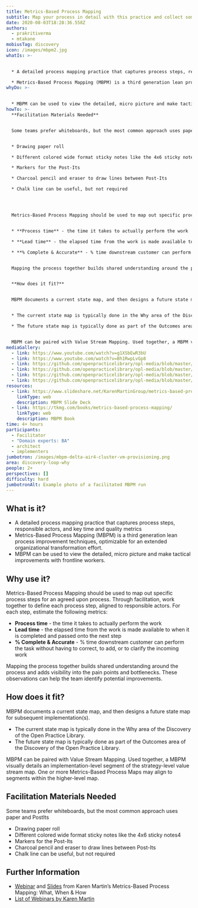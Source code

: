 ```yaml
---
title: Metrics-Based Process Mapping
subtitle: Map your process in detail with this practice and collect some key metrics
date: 2020-08-03T18:28:36.558Z
authors:
  - prakritiverma
  - mtakane
mobiusTag: discovery
icon: /images/mbpm2.jpg
whatIs: >-
  

  * A detailed process mapping practice that captures process steps, responsible actors, and key time and quality metrics

  * Metrics-Based Process Mapping (MBPM) is a third generation lean process improvement techniques, optimizable for an extended organizational transformation effort.
whyDo: >-
  

  * MBPM can be used to view the detailed, micro picture and make tactical improvements with frontline workers
howTo: >-
  **Facilitation Materials Needed**


  Some teams prefer whiteboards, but the most common approach uses paper and PostIts


  * Drawing paper roll

  * Different colored wide format sticky notes like the 4x6 sticky notes4

  * Markers for the Post-Its

  * Charcoal pencil and eraser to draw lines between Post-Its

  * Chalk line can be useful, but not required




  Metrics-Based Process Mapping should be used to map out specific process steps for an agreed upon process. Through facilitation, work together to define each process step, aligned to responsible actors. For each step, estimate the following metrics:


  * **Process time** - the time it takes to actually perform the work

  * **Lead time** - the elapsed time from the work is made available to when it is completed and passed onto the next step

  * **% Complete & Accurate** - % time downstream customer can perform the task without having to correct, to add, or to clarify the incoming work


  Mapping the process together builds shared understanding around the process and adds visibility into the pain points and bottlenecks. These observations can help the team identify potential improvements.


  **How does it fit?**


  MBPM documents a current state map, and then designs a future state map for subsequent implementation(s).


  * The current state map is typically done in the Why area of the Discovery of the Open Practice Library.

  * The future state map is typically done as part of the Outcomes area of the Discovery of the Open Practice Library.


  MBPM can be paired with Value Stream Mapping. Used together, a MBPM visually details an implementation-level segment of the strategy-level value stream map. One or more Metrics-Based Process Maps may align to segments within the higher-level map.
mediaGallery:
  - link: https://www.youtube.com/watch?v=g1XSbEwR3bU
  - link: https://www.youtube.com/watch?v=Bh1RwpLvGp8
  - link: https://github.com/openpracticelibrary/opl-media/blob/master/MBPM2.jpg?raw=true
  - link: https://github.com/openpracticelibrary/opl-media/blob/master/MBPM.JPG?raw=true
  - link: https://github.com/openpracticelibrary/opl-media/blob/master/MBPM3.jpg?raw=true
  - link: https://github.com/openpracticelibrary/opl-media/blob/master/MBPM5.png?raw=true
resources:
  - link: https://www.slideshare.net/KarenMartinGroup/metrics-based-process-mapping
    linkType: web
    description: MBPM Slide Deck
  - link: https://tkmg.com/books/metrics-based-process-mapping/
    linkType: web
    description: MBPM Book
time: 4+ hours
participants:
  - Facilitator
  - "Domain experts: BA"
  - architect
  - implementers
jumbotron: /images/mbpm-delta-air4-cluster-vm-provisioning.png
area: discovery-loop-why
people: 2+
perspectives: []
difficulty: hard
jumbotronAlt: Example photo of a facilitated MBPM run
---
```

## What is it?

* A detailed process mapping practice that captures process steps, responsible actors, and key time and quality metrics
* Metrics-Based Process Mapping (MBPM) is a third generation lean process improvement techniques, optimizable for an extended organizational transformation effort.
* MBPM can be used to view the detailed, micro picture and make tactical improvements with frontline workers.

## Why use it?

Metrics-Based Process Mapping should be used to map out specific process steps for an agreed upon process.  Through facilitation, work together to define each process step, aligned to responsible actors.  For each step, estimate the following metrics:

* **Process time** - the time it takes to actually perform the work
* **Lead time** - the elapsed time from the work is made available to when it is completed and passed onto the next step
* **% Complete & Accurate** - % time downstream customer can perform the task without having to correct, to add, or to clarify the incoming work

Mapping the process together builds shared understanding around the process and adds visibility into the pain points and bottlenecks.  These observations can help the team identify potential improvements.

## How does it fit?

MBPM documents a current state map, and then designs a future state map for subsequent implementation(s).

* The current state map is typically done in the Why area of the Discovery of the Open Practice Library.
* The future state map is typically done as part of the Outcomes area of the Discovery of the Open Practice Library.

MBPM can be paired with Value Stream Mapping. Used together, a MBPM visually details an implementation-level segment of the strategy-level value stream map.  One or more Metrics-Based Process Maps may align to  segments within the higher-level map.

## Facilitation Materials Needed

Some teams prefer whiteboards, but the most common approach uses paper and PostIts

* Drawing paper roll
* Different colored wide format sticky notes like the 4x6 sticky notes4
* Markers for the Post-Its
* Charcoal pencil and eraser to draw lines between Post-Its
* Chalk line can be useful, but not required

## Further Information

* [Webinar](https://vimeo.com/54601924) and [Slides](https://www.slideshare.net/KarenMartinGroup/metricsbased-process-mapping-what-when-how) from Karen Martin’s Metrics-Based Process Mapping: What, When & How
* [List of Webinars by Karen Martin](https://www.ksmartin.com/webinar/metrics-based-process-mapping/)
